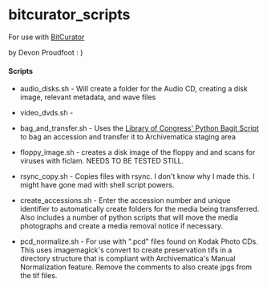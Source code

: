 # bitcurator_scripts

For use with [BitCurator](http://bitcurator.net/)

by Devon Proudfoot : )

#### Scripts
- audio_disks.sh - Will create a folder for the Audio CD, creating a disk image, relevant metadata, and wave files

- video_dvds.sh -

- bag_and_transfer.sh - Uses the [Library of Congress' Python Bagit Script](https://github.com/LibraryOfCongress/bagit-python) to bag an accession and transfer it to Archivematica staging area

- floppy_image.sh - creates a disk image of the floppy and and scans for viruses with ficlam.  NEEDS TO BE TESTED STILL.

- rsync_copy.sh - Copies files with rsync.  I don't know why I made this.  I might have gone mad with shell script powers.

- create_accessions.sh - Enter the accession number and unique identifier to automatically create folders for the media being transferred.  Also includes a number of python scripts that will move the media photographs and create a media removal notice if necessary.

- pcd_normalize.sh - For use with ".pcd" files found on Kodak Photo CDs. This uses imagemagick's convert to create preservation tifs in a directory structure that is compliant with Archivematica's Manual Normalization feature.  Remove the comments to also create jpgs from the tif files.
